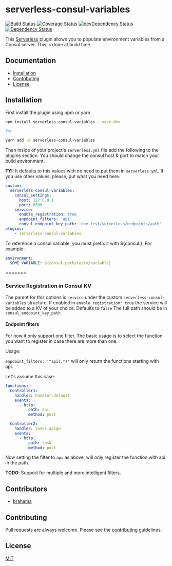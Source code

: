 # serverless-consul-variables
[![Build Status](https://travis-ci.org/zephrax/serverless-consul-variables.svg?branch=master)](https://travis-ci.org/zephrax/serverless-consul-variables)
[![Coverage Status](https://coveralls.io/repos/github/zephrax/serverless-consul-variables/badge.svg?branch=master)](https://coveralls.io/github/zephrax/serverless-consul-variables?branch=master)
[![devDependency Status](https://david-dm.org/zephrax/serverless-consul-variables/dev-status.svg)](https://david-dm.org/zephrax/serverless-consul-variables#info=devDependencies)
[![Dependency Status](https://david-dm.org/zephrax/serverless-consul-variables.svg)](https://david-dm.org/zephrax/serverless-consul-variables)

This [Serverless](https://github.com/serverless/serverless) plugin allows you to populate environment variables from a Consul server. This is done at build time.

## Documentation

- [Installation](#installation)
- [Contributing](#contributing)
- [License](#license)

## Installation

First install the plugin using npm or yarn

```bash
npm install serverless-consul-variables --save-dev

#or

yarn add -D serverless-consul-variables
```

Then inside of your project's `serverless.yml` file add the following to the plugins section. You should change the consul host & port to match your build environment.

**FYI**: It defaults to this values with no need to put them in `serverless.yml`. If you use other values, please, put what you need here.

```yaml
custom:
  serverless-consul-variables:
    consul_settings:
      host: 127.0.0.1
      port: 8500
    service:
      enable_registration: true
      enpdoint_filters: 'api'
      consul_endpoint_key_path: 'dev_test/serverless/endpoints/auth'
plugins:
    - serverless-consul-variables
```

To reference a consul variable, you must prefix it with ${consul:}. For example:

```yaml
environment:
  SOME_VARIABLE: ${consul:path/to/kv/variable}
```

=======
### Service Registration in Consul KV

The parent for this options is ```service``` under the custom ```serverless-consul-variables``` structure.
If enabled in ```enable_registration: true``` the service will be added to a KV of your choice. Defaults to ```false```
The full path should be in ```consul_endpoint_key_path```

#### Endpoint filters

For now it only support one filter. The basic usage is to select the function you want to register in case there are more
than one.

Usage:

```enpdoint_filters: '^api(.*)'``` will only return the functions starting with api.

Let's assume this case:

```yaml
functions:
  Controller1:
    handler: handler.default
    events:
      - http:
          path: api
          method: post

  Controller2:
    handler: tasks.apigw
    events:
      - http:
          path: task
          method: post
```

Now setting the filter to ```api``` as above, will only register the function with api in the path.

**TODO**: Support for multiple and more intelligent filters.

## Contributors

- [brahama](https://github.com/brahama)
 
## Contributing

Pull requests are always welcome. Please see the [contributing](https://github.com/zephrax/serverless-consul-variables/blob/master/CONTRIBUTING.md) guidelines.

## License

[MIT](https://github.com/zephrax/serverless-consul-variables/blob/master/LICENSE)
